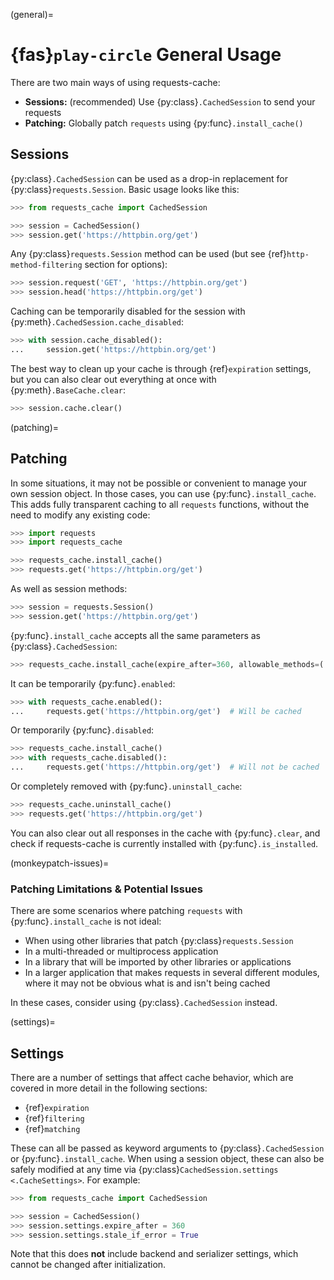 (general)=
# {fas}`play-circle` General Usage
There are two main ways of using requests-cache:
- **Sessions:** (recommended) Use {py:class}`.CachedSession` to send your requests
- **Patching:** Globally patch `requests` using {py:func}`.install_cache()`

## Sessions
{py:class}`.CachedSession` can be used as a drop-in replacement for {py:class}`requests.Session`.
Basic usage looks like this:
```python
>>> from requests_cache import CachedSession

>>> session = CachedSession()
>>> session.get('https://httpbin.org/get')
```

Any {py:class}`requests.Session` method can be used (but see {ref}`http-method-filtering` section for
options):
```python
>>> session.request('GET', 'https://httpbin.org/get')
>>> session.head('https://httpbin.org/get')
```

Caching can be temporarily disabled for the session with
{py:meth}`.CachedSession.cache_disabled`:
```python
>>> with session.cache_disabled():
...     session.get('https://httpbin.org/get')
```

The best way to clean up your cache is through {ref}`expiration` settings, but you can also
clear out everything at once with {py:meth}`.BaseCache.clear`:
```python
>>> session.cache.clear()
```

(patching)=
## Patching
In some situations, it may not be possible or convenient to manage your own session object. In those
cases, you can use {py:func}`.install_cache`. This adds fully transparent caching to all `requests`
functions, without the need to modify any existing code:
```python
>>> import requests
>>> import requests_cache

>>> requests_cache.install_cache()
>>> requests.get('https://httpbin.org/get')
```

As well as session methods:
```python
>>> session = requests.Session()
>>> session.get('https://httpbin.org/get')
```

{py:func}`.install_cache` accepts all the same parameters as {py:class}`.CachedSession`:
```python
>>> requests_cache.install_cache(expire_after=360, allowable_methods=('GET', 'POST'))
```

It can be temporarily {py:func}`.enabled`:
```python
>>> with requests_cache.enabled():
...     requests.get('https://httpbin.org/get')  # Will be cached
```

Or temporarily {py:func}`.disabled`:
```python
>>> requests_cache.install_cache()
>>> with requests_cache.disabled():
...     requests.get('https://httpbin.org/get')  # Will not be cached
```

Or completely removed with {py:func}`.uninstall_cache`:
```python
>>> requests_cache.uninstall_cache()
>>> requests.get('https://httpbin.org/get')
```

You can also clear out all responses in the cache with {py:func}`.clear`, and check if
requests-cache is currently installed with {py:func}`.is_installed`.

(monkeypatch-issues)=
### Patching Limitations & Potential Issues
There are some scenarios where patching `requests` with {py:func}`.install_cache` is not ideal:
- When using other libraries that patch {py:class}`requests.Session`
- In a multi-threaded or multiprocess application
- In a library that will be imported by other libraries or applications
- In a larger application that makes requests in several different modules, where it may not be
  obvious what is and isn't being cached

In these cases, consider using {py:class}`.CachedSession` instead.

(settings)=
## Settings
There are a number of settings that affect cache behavior, which are covered in more detail in the following sections:
* {ref}`expiration`
* {ref}`filtering`
* {ref}`matching`

These can all be passed as keyword arguments to {py:class}`.CachedSession` or
{py:func}`.install_cache`. When using a session object, these can also be safely modified at any
time via {py:class}`CachedSession.settings <.CacheSettings>`. For example:
```python
>>> from requests_cache import CachedSession

>>> session = CachedSession()
>>> session.settings.expire_after = 360
>>> session.settings.stale_if_error = True
```

Note that this does **not** include backend and serializer settings, which cannot be changed after initialization.
